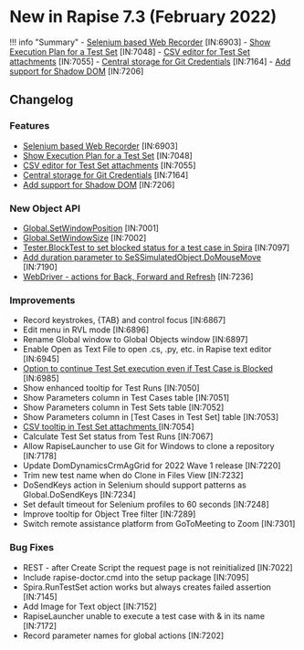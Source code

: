 # New in Rapise 7.3 (February 2022)

!!! info "Summary"
    - [Selenium based Web Recorder](https://www.inflectra.com/Ideas/Entry/spotlight-rapise-selenium-based-recording-chrome-1348.aspx) [IN:6903]
    - [Show Execution Plan for a Test Set](/Guide/spira_dashboard_2/#test-set-execution-plan) [IN:7048]
    - [CSV editor for Test Set attachments](/Guide/spira_dashboard_2/#csv-editor) [IN:7055]
    - [Central storage for Git Credentials](/Guide/spira_dashboard_2/#git-credentials-storage) [IN:7164]
    - [Add support for Shadow DOM](/Guide/selenium_webdriver/#see-also) [IN:7206]

## Changelog

### Features

- [Selenium based Web Recorder](https://www.inflectra.com/Ideas/Entry/spotlight-rapise-selenium-based-recording-chrome-1348.aspx) [IN:6903]
- [Show Execution Plan for a Test Set](/Guide/spira_dashboard_2/#test-set-execution-plan) [IN:7048]
- [CSV editor for Test Set attachments](/Guide/spira_dashboard_2/#csv-editor) [IN:7055]
- [Central storage for Git Credentials](/Guide/spira_dashboard_2/#git-credentials-storage) [IN:7164]
- [Add support for Shadow DOM](/Guide/selenium_webdriver/#see-also) [IN:7206]

### New Object API

- [Global.SetWindowPosition](/Libraries/Global/#setwindowposition) [IN:7001]
- [Global.SetWindowSize](/Libraries/Global/#setwindowsize) [IN:7002]
- [Tester.BlockTest to set blocked status for a test case in Spira](/Libraries/Tester/#blocktest) [IN:7097]
- [Add duration parameter to SeSSimulatedObject.DoMouseMove](/Libraries/SeSSimulatedObject/#domousemove) [IN:7190]
- [WebDriver - actions for Back, Forward and Refresh](/Libraries/WebDriver/#navigate) [IN:7236]

### Improvements

- Record keystrokes, {TAB} and control focus [IN:6867]
- Edit menu in RVL mode [IN:6896]
- Rename Global window to Global Objects window [IN:6897]
- Enable Open as Text File to open .cs, .py, etc. in Rapise text editor [IN:6945]
- [Option to continue Test Set execution even if Test Case is Blocked](/Guide/spiratest_integration/#options) [IN:6985]
- Show enhanced tooltip for Test Runs [IN:7050]
- Show Parameters column in Test Cases table [IN:7051]
- Show Parameters column in Test Sets table [IN:7052]
- Show Parameters column in [Test Cases in Test Set] table [IN:7053]
- [CSV tooltip in Test Set attachments ](/Guide/spira_dashboard_2/#csv-editor) [IN:7054]
- Calculate Test Set status from Test Runs [IN:7067]
- Allow RapiseLauncher to use Git for Windows to clone a repository [IN:7178]
- Update DomDynamicsCrmAgGrid for 2022 Wave 1 release [IN:7220]
- Trim new test name when do Clone in Files View [IN:7232]
- DoSendKeys action in Selenium should support patterns as Global.DoSendKeys [IN:7234]
- Set default timeout for Selenium profiles to 60 seconds [IN:7248]
- Improve tooltip for Object Tree filter [IN:7289]
- Switch remote assistance platform from GoToMeeting to Zoom [IN:7301]

### Bug Fixes

- REST - after Create Script the request page is not reinitialized [IN:7022]
- Include rapise-doctor.cmd into the setup package [IN:7095]
- Spira.RunTestSet action works but always creates failed assertion [IN:7145]
- Add Image for Text object [IN:7152]
- RapiseLauncher unable to execute a test case with & in its name [IN:7172]
- Record parameter names for global actions [IN:7202]
